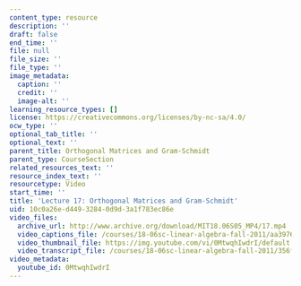 ```yaml
---
content_type: resource
description: ''
draft: false
end_time: ''
file: null
file_size: ''
file_type: ''
image_metadata:
  caption: ''
  credit: ''
  image-alt: ''
learning_resource_types: []
license: https://creativecommons.org/licenses/by-nc-sa/4.0/
ocw_type: ''
optional_tab_title: ''
optional_text: ''
parent_title: Orthogonal Matrices and Gram-Schmidt
parent_type: CourseSection
related_resources_text: ''
resource_index_text: ''
resourcetype: Video
start_time: ''
title: 'Lecture 17: Orthogonal Matrices and Gram-Schmidt'
uid: 10c0a26e-d449-3284-0d9d-3a1f783ec86e
video_files:
  archive_url: http://www.archive.org/download/MIT18.06S05_MP4/17.mp4
  video_captions_file: /courses/18-06sc-linear-algebra-fall-2011/aa3976f167535981a7476f96c5828c40_0MtwqhIwdrI.vtt
  video_thumbnail_file: https://img.youtube.com/vi/0MtwqhIwdrI/default.jpg
  video_transcript_file: /courses/18-06sc-linear-algebra-fall-2011/356f454e5c0db220bad1383cd1c54c66_0MtwqhIwdrI.pdf
video_metadata:
  youtube_id: 0MtwqhIwdrI
---
```

